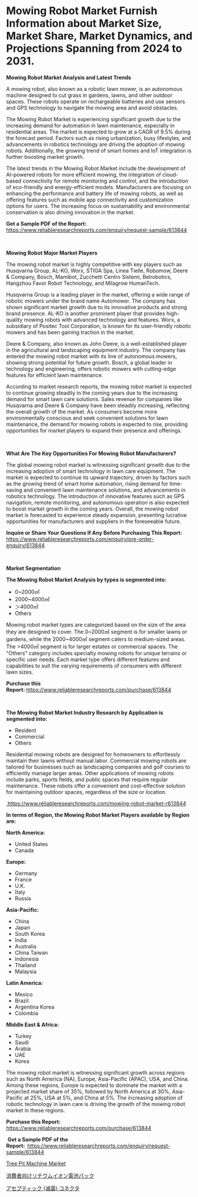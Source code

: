 <p><h1>Mowing Robot Market Furnish Information about Market Size, Market Share, Market Dynamics, and Projections Spanning from 2024 to 2031.</h1></p><p><strong>Mowing Robot Market Analysis and Latest Trends</strong></p>
<p><p>A mowing robot, also known as a robotic lawn mower, is an autonomous machine designed to cut grass in gardens, lawns, and other outdoor spaces. These robots operate on rechargeable batteries and use sensors and GPS technology to navigate the mowing area and avoid obstacles.</p><p>The Mowing Robot Market is experiencing significant growth due to the increasing demand for automation in lawn maintenance, especially in residential areas. The market is expected to grow at a CAGR of 9.5% during the forecast period. Factors such as rising urbanization, busy lifestyles, and advancements in robotics technology are driving the adoption of mowing robots. Additionally, the growing trend of smart homes and IoT integration is further boosting market growth.</p><p>The latest trends in the Mowing Robot Market include the development of AI-powered robots for more efficient mowing, the integration of cloud-based connectivity for remote monitoring and control, and the introduction of eco-friendly and energy-efficient models. Manufacturers are focusing on enhancing the performance and battery life of mowing robots, as well as offering features such as mobile app connectivity and customization options for users. The increasing focus on sustainability and environmental conservation is also driving innovation in the market.</p></p>
<p><strong>Get a Sample PDF of the Report:&nbsp;</strong> <a href="https://www.reliableresearchreports.com/enquiry/request-sample/613844">https://www.reliableresearchreports.com/enquiry/request-sample/613844</a></p>
<p>&nbsp;</p>
<p><strong>Mowing Robot Major Market Players</strong></p>
<p><p>The mowing robot market is highly competitive with key players such as Husqvarna Group, AL-KO, Worx, STIGA Spa, Linea Tielle, Robomow, Deere & Company, Bosch, Mamibot, Zucchetti Centro Sistemi, Belrobotics, Hangzhou Favor Robot Technology, and Milagrow HumanTech.</p><p>Husqvarna Group is a leading player in the market, offering a wide range of robotic mowers under the brand name Automower. The company has shown significant market growth due to its innovative products and strong brand presence. AL-KO is another prominent player that provides high-quality mowing robots with advanced technology and features. Worx, a subsidiary of Positec Tool Corporation, is known for its user-friendly robotic mowers and has been gaining traction in the market.</p><p>Deere & Company, also known as John Deere, is a well-established player in the agricultural and landscaping equipment industry. The company has entered the mowing robot market with its line of autonomous mowers, showing strong potential for future growth. Bosch, a global leader in technology and engineering, offers robotic mowers with cutting-edge features for efficient lawn maintenance.</p><p>According to market research reports, the mowing robot market is expected to continue growing steadily in the coming years due to the increasing demand for smart lawn care solutions. Sales revenue for companies like Husqvarna and Deere & Company have been steadily increasing, reflecting the overall growth of the market. As consumers become more environmentally conscious and seek convenient solutions for lawn maintenance, the demand for mowing robots is expected to rise, providing opportunities for market players to expand their presence and offerings.</p></p>
<p>&nbsp;</p>
<p><strong>What Are The Key Opportunities For Mowing Robot Manufacturers?</strong></p>
<p><p>The global mowing robot market is witnessing significant growth due to the increasing adoption of smart technology in lawn care equipment. The market is expected to continue its upward trajectory, driven by factors such as the growing trend of smart home automation, rising demand for time-saving and convenient lawn maintenance solutions, and advancements in robotics technology. The introduction of innovative features such as GPS navigation, remote monitoring, and autonomous operation is also expected to boost market growth in the coming years. Overall, the mowing robot market is forecasted to experience steady expansion, presenting lucrative opportunities for manufacturers and suppliers in the foreseeable future.</p></p>
<p><strong>Inquire or Share Your Questions If Any Before Purchasing This Report:</strong> <a href="https://www.reliableresearchreports.com/enquiry/pre-order-enquiry/613844">https://www.reliableresearchreports.com/enquiry/pre-order-enquiry/613844</a></p>
<p>&nbsp;</p>
<p><strong>Market Segmentation</strong></p>
<p><strong>The Mowing Robot Market Analysis by types is segmented into:</strong></p>
<p><ul><li>0~2000㎡</li><li>2000~4000㎡</li><li>＞4000㎡</li><li>Others</li></ul></p>
<p><p>Mowing robot market types are categorized based on the size of the area they are designed to cover. The 0~2000㎡ segment is for smaller lawns or gardens, while the 2000~4000㎡ segment caters to medium-sized areas. The >4000㎡ segment is for larger estates or commercial spaces. The "Others" category includes specialty mowing robots for unique terrains or specific user needs. Each market type offers different features and capabilities to suit the varying requirements of consumers with different lawn sizes.</p></p>
<p><strong>Purchase this Report:&nbsp;</strong><a href="https://www.reliableresearchreports.com/purchase/613844">https://www.reliableresearchreports.com/purchase/613844</a></p>
<p>&nbsp;</p>
<p><strong>The Mowing Robot Market Industry Research by Application is segmented into:</strong></p>
<p><ul><li>Resident</li><li>Commercial</li><li>Others</li></ul></p>
<p><p>Residential mowing robots are designed for homeowners to effortlessly maintain their lawns without manual labor. Commercial mowing robots are tailored for businesses such as landscaping companies and golf courses to efficiently manage larger areas. Other applications of mowing robots include parks, sports fields, and public spaces that require regular maintenance. These robots offer a convenient and cost-effective solution for maintaining outdoor spaces, regardless of the size or location.</p></p>
<p><a href="https://www.reliableresearchreports.com/mowing-robot-market-r613844">&nbsp;https://www.reliableresearchreports.com/mowing-robot-market-r613844</a></p>
<p><strong>In terms of Region, the Mowing Robot Market Players available by Region are:</strong></p>
<p>
    <p> <strong> North America: </strong>
        <ul>
            <li>United States</li>
            <li>Canada</li>
        </ul>
        </p> 
    <p> <strong> Europe: </strong>
        <ul>
            <li>Germany</li>
            <li>France</li>
            <li>U.K.</li>
            <li>Italy</li>
            <li>Russia</li>
        </ul>
        </p> 
    <p> <strong> Asia-Pacific: </strong>
        <ul>
            <li>China</li>
            <li>Japan</li>
            <li>South Korea</li>
            <li>India</li>
            <li>Australia</li>
            <li>China Taiwan</li>
            <li>Indonesia</li>
            <li>Thailand</li>
            <li>Malaysia</li>
        </ul>
        </p> 
    <p> <strong> Latin America: </strong>
        <ul>
            <li>Mexico</li>
            <li>Brazil</li>
            <li>Argentina Korea</li>
            <li>Colombia</li>
        </ul>
        </p> 
    <p> <strong> Middle East & Africa: </strong>
        <ul>
            <li>Turkey</li>
            <li>Saudi</li>
            <li>Arabia</li>
            <li>UAE</li>
            <li>Korea</li>
        </ul>
    </p>
    </p>
<p><p>The mowing robot market is witnessing significant growth across regions such as North America (NA), Europe, Asia-Pacific (APAC), USA, and China. Among these regions, Europe is expected to dominate the market with a projected market share of 35%, followed by North America at 30%, Asia-Pacific at 25%, USA at 5%, and China at 5%. The increasing adoption of robotic technology in lawn care is driving the growth of the mowing robot market in these regions.</p></p>
<p><strong>Purchase this Report: </strong><a href="https://www.reliableresearchreports.com/purchase/613844">https://www.reliableresearchreports.com/purchase/613844</a></p>
<p>&nbsp;<strong>Get a Sample PDF of the Report:&nbsp;&nbsp;</strong><a href="https://www.reliableresearchreports.com/enquiry/request-sample/613844">https://www.reliableresearchreports.com/enquiry/request-sample/613844</a></p>
<p><strong></strong></p>
<p><p><a href="https://github.com/mabutironaldo/Market-Research-Report-List-4/blob/main/tree-pit-machine-market.md">Tree Pit Machine Market</a></p><p><a href="https://github.com/jkjreqjscoxx7/Market-Research-Report-List-2/blob/main/992585399473.md">消費者向けリチウムイオン電池パック</a></p><p><a href="https://github.com/hilmi-2a/Market-Research-Report-List-1/blob/main/422655499474.md">アセプティック (滅菌) コネクタ</a></p></p>